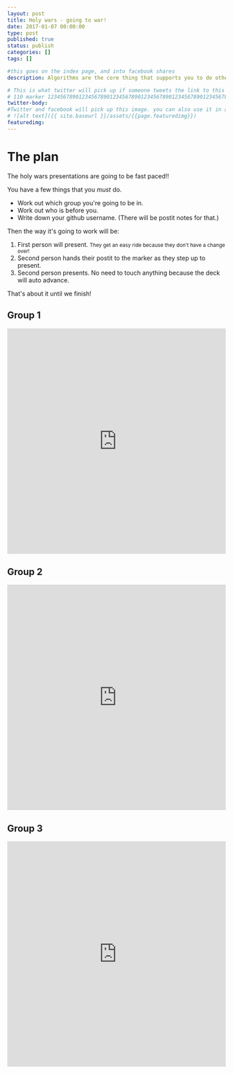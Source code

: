```yaml
---
layout: post
title: Holy wars - going to war!
date: 2017-01-07 00:00:00
type: post
published: true
status: publish
categories: []
tags: []

#this goes on the index page, and into facebook shares
description: Algorithms are the core thing that supports you to do other things!

# This is what twitter will pick up if someone tweets the link to this page
# 110 marker 1234567890123456789012345678901234567890123456789012345678901234567890123456789012345678901234567890123456789
twitter-body:
#Twitter and facebook will pick up this image. you can also use it in a post with:
# ![alt text]({{ site.baseurl }}/assets/{{page.featuredimg}})
featuredimg:
---
```


<style>
  iframe {
      width: 100%;
      height: 520px;
      border: 0;
  }
</style>

# The plan

The holy wars presentations are going to be fast paced!!

You have a few things that you *must* do.
* Work out which group you're going to be in.
* Work out who is before you.
* Write down your github username. (There will be postit notes for that.)

Then the way it's going to work will be:
1. First person will present. <small>They get an easy ride because they don't have a change over!</small>
2. Second person hands their postit to the marker as they step up to present.
3. Second person presents. No need to touch anything because the deck will auto advance.

That's about it until we finish!

## Group 1

<iframe src="https://docs.google.com/presentation/d/11ie8wp1ubxYgDq48S__7I9dabDb5ou1O9nV-2oU0UuU/embed?start=false&loop=false&delayms=15000" frameborder="0" width="960" height="569" allowfullscreen="true" mozallowfullscreen="true" webkitallowfullscreen="true"></iframe>

## Group 2

<iframe src="https://docs.google.com/presentation/d/10nVDgqAW8MFayXDEkPFZtfy5hsui5ir7zdPW5YISxLw/embed?start=false&loop=false&delayms=15000" frameborder="0" width="960" height="569" allowfullscreen="true" mozallowfullscreen="true" webkitallowfullscreen="true"></iframe>

## Group 3

<iframe src="https://docs.google.com/presentation/d/1tjo4f5SpFdjhC7_3PM1QdwEtwbl9raIDIX-GTcAaKYk/embed?start=false&loop=false&delayms=15000" frameborder="0" width="960" height="569" allowfullscreen="true" mozallowfullscreen="true" webkitallowfullscreen="true"></iframe>
